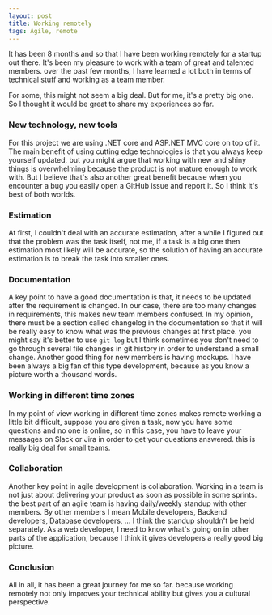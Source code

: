 ```yaml
---
layout: post
title: Working remotely
tags: Agile, remote
---
```

It has been 8 months and so that I have been working remotely for a startup out there. It's been my pleasure to work with a team of great and talented members. over the past few months, I have learned a lot both in terms of technical stuff and working as a team member.

For some, this might not seem a big deal. But for me, it's a pretty big one. So I thought it would be great to share my experiences so far.

### New technology, new tools
For this project we are using .NET core and ASP.NET MVC core on top of it. The main benefit of using cutting edge technologies is that you always keep yourself updated, but you might argue that working with new and shiny things is overwhelming because the product is not mature enough to work with. But I believe that's also another great benefit because when you encounter a bug you easily open a GitHub issue and report it. So I think it's best of both worlds.

### Estimation
At first, I couldn't deal with an accurate estimation, after a while I figured out that the problem was the task itself, not me, if a task is a big one then estimation most likely will be accurate, so the solution of having an accurate estimation is to break the task into smaller ones.

### Documentation
A key point to have a good documentation is that, it needs to be updated after the requirement is changed. In our case, there are too many changes in requirements, this makes new team members confused. In my opinion, there must be a section called changelog in the documentation so that it will be really easy to know what was the previous changes at first place. you might say it's better to use `git log` but I think sometimes you don't need to go through several file changes in git history in order to understand a small change. Another good thing for new members is having mockups. I have been always a big fan of this type development, because as you know a picture worth a thousand words.

### Working in different time zones
In my point of view working in different time zones makes remote working a little bit difficult, suppose you are given a task, now you have some questions and no one is online, so in this case, you have to leave your messages on Slack or Jira in order to get your questions answered. this is really big deal for small teams.

### Collaboration
Another key point in agile development is collaboration. Working in a team is not just about delivering your product as soon as possible in some sprints. the best part of an agile team is having daily/weekly standup with other members. By other members I mean Mobile developers, Backend developers, Database developers, ... I think the standup shouldn't be held separately. As a web developer, I need to know what's going on in other parts of the application, because I think it gives developers a really good big picture.

### Conclusion
All in all, it has been a great journey for me so far. because working remotely not only improves your technical ability but gives you a cultural perspective.
